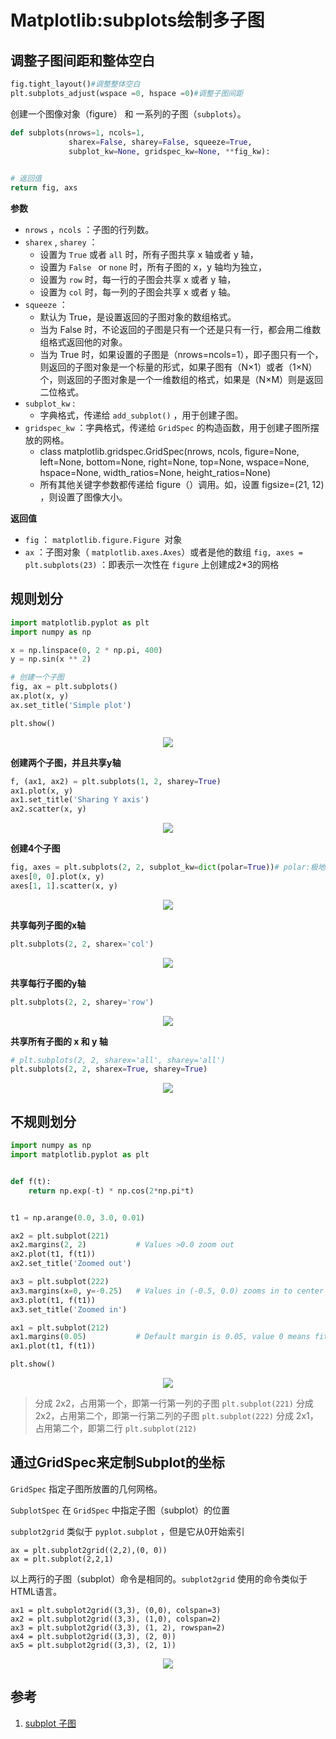 # Matplotlib:subplots绘制多子图

## 调整子图间距和整体空白

```python
fig.tight_layout()#调整整体空白
plt.subplots_adjust(wspace =0, hspace =0)#调整子图间距
```



创建一个图像对象（figure） 和 一系列的子图（`subplots`）。

```python
def subplots(nrows=1, ncols=1, 
             sharex=False, sharey=False, squeeze=True,
             subplot_kw=None, gridspec_kw=None, **fig_kw):
    

# 返回值    
return fig, axs

```

**参数**

- `nrows` ，`ncols` ：子图的行列数。
- `sharex` , `sharey` ：
  - 设置为 `True`  或者 `all`  时，所有子图共享 x 轴或者 y 轴，
  - 设置为 `False ` or `none`  时，所有子图的 x，y 轴均为独立，
  - 设置为 `row`  时，每一行的子图会共享 x 或者 y 轴，
  - 设置为 `col` 时，每一列的子图会共享 x 或者 y 轴。
- `squeeze` ：
  - 默认为 True，是设置返回的子图对象的数组格式。
  - 当为 False 时，不论返回的子图是只有一个还是只有一行，都会用二维数组格式返回他的对象。
  - 当为 True 时，如果设置的子图是（nrows=ncols=1），即子图只有一个，则返回的子图对象是一个标量的形式，如果子图有（N×1）或者（1×N）个，则返回的子图对象是一个一维数组的格式，如果是（N×M）则是返回二位格式。
- `subplot_kw` : 
  - 字典格式，传递给 `add_subplot()`  ，用于创建子图。
- `gridspec_kw` ：字典格式，传递给 `GridSpec` 的构造函数，用于创建子图所摆放的网格。
  - class matplotlib.gridspec.GridSpec(nrows, ncols, figure=None, left=None, bottom=None, right=None, top=None, wspace=None, hspace=None, width_ratios=None, height_ratios=None)
  - 所有其他关键字参数都传递给 figure（）调用。如，设置 figsize=(21, 12) ，则设置了图像大小。

**返回值**

- `fig` ： `matplotlib.figure.Figure `对象
- `ax` ：子图对象（ `matplotlib.axes.Axes`）或者是他的数组
  `fig, axes = plt.subplots(23)` ：即表示一次性在 `figure` 上创建成2*3的网格

## 规则划分

```python 
import matplotlib.pyplot as plt
import numpy as np

x = np.linspace(0, 2 * np.pi, 400)
y = np.sin(x ** 2)

# 创建一个子图
fig, ax = plt.subplots()
ax.plot(x, y)
ax.set_title('Simple plot')

plt.show()
```

<center>
    <img src="https://raw.githubusercontent.com/HG1227/image/master/img_tuchuang/20191221170118.png"/>
</center>



**创建两个子图，并且共享y轴**

```python
f, (ax1, ax2) = plt.subplots(1, 2, sharey=True)
ax1.plot(x, y)
ax1.set_title('Sharing Y axis')
ax2.scatter(x, y)
```

<center>
    <img src="https://raw.githubusercontent.com/HG1227/image/master/img_tuchuang/20191221170356.png"/>
</center>



**创建4个子图**

```python
fig, axes = plt.subplots(2, 2, subplot_kw=dict(polar=True))# polar:极地
axes[0, 0].plot(x, y)
axes[1, 1].scatter(x, y)
```

<center>
    <img src="https://raw.githubusercontent.com/HG1227/image/master/img_tuchuang/20191221170555.png"/>
</center>



**共享每列子图的x轴**

```python
plt.subplots(2, 2, sharex='col')
```

<center>
    <img src="https://raw.githubusercontent.com/HG1227/image/master/img_tuchuang/20191221171037.png"/>
</center>

**共享每行子图的y轴**

```python
plt.subplots(2, 2, sharey='row')
```

<center>
    <img src="https://raw.githubusercontent.com/HG1227/image/master/img_tuchuang/20191221171202.png"/>
</center>

**共享所有子图的 x 和 y 轴**

```python
# plt.subplots(2, 2, sharex='all', sharey='all')
plt.subplots(2, 2, sharex=True, sharey=True)
```

<center>
    <img src="https://raw.githubusercontent.com/HG1227/image/master/img_tuchuang/20191221171350.png"/>
</center>

## 不规则划分

```python
import numpy as np
import matplotlib.pyplot as plt


def f(t):
    return np.exp(-t) * np.cos(2*np.pi*t)


t1 = np.arange(0.0, 3.0, 0.01)

ax2 = plt.subplot(221)
ax2.margins(2, 2)           # Values >0.0 zoom out
ax2.plot(t1, f(t1))
ax2.set_title('Zoomed out')

ax3 = plt.subplot(222)
ax3.margins(x=0, y=-0.25)   # Values in (-0.5, 0.0) zooms in to center
ax3.plot(t1, f(t1))
ax3.set_title('Zoomed in')

ax1 = plt.subplot(212)
ax1.margins(0.05)           # Default margin is 0.05, value 0 means fit
ax1.plot(t1, f(t1))

plt.show()

```

<center>
    <img src="https://raw.githubusercontent.com/HG1227/image/master/img_tuchuang/20191221173430.png"/>
</center>

>分成 2x2，占用第一个，即第一行第一列的子图
>`plt.subplot(221)`
>分成 2x2，占用第二个，即第一行第二列的子图
>`plt.subplot(222)`
>分成 2x1，占用第二个，即第二行
>`plt.subplot(212)`

## 通过GridSpec来定制Subplot的坐标

`GridSpec` 指定子图所放置的几何网格。

`SubplotSpec` 在 `GridSpec` 中指定子图（subplot）的位置

`subplot2grid` 类似于  `pyplot.subplot` ，但是它从0开始索引

```
ax = plt.subplot2grid((2,2),(0, 0))
ax = plt.subplot(2,2,1)

```

以上两行的子图（subplot）命令是相同的。`subplot2grid` 使用的命令类似于HTML语言。

```
ax1 = plt.subplot2grid((3,3), (0,0), colspan=3)
ax2 = plt.subplot2grid((3,3), (1,0), colspan=2)
ax3 = plt.subplot2grid((3,3), (1, 2), rowspan=2)
ax4 = plt.subplot2grid((3,3), (2, 0))
ax5 = plt.subplot2grid((3,3), (2, 1))

```

<center>
    <img src="https://raw.githubusercontent.com/HG1227/image/master/img_tuchuang/20191221174742.png"/>
</center>





## 参考

1. [subplot 子图](https://blog.csdn.net/claroja/article/details/70841382) 